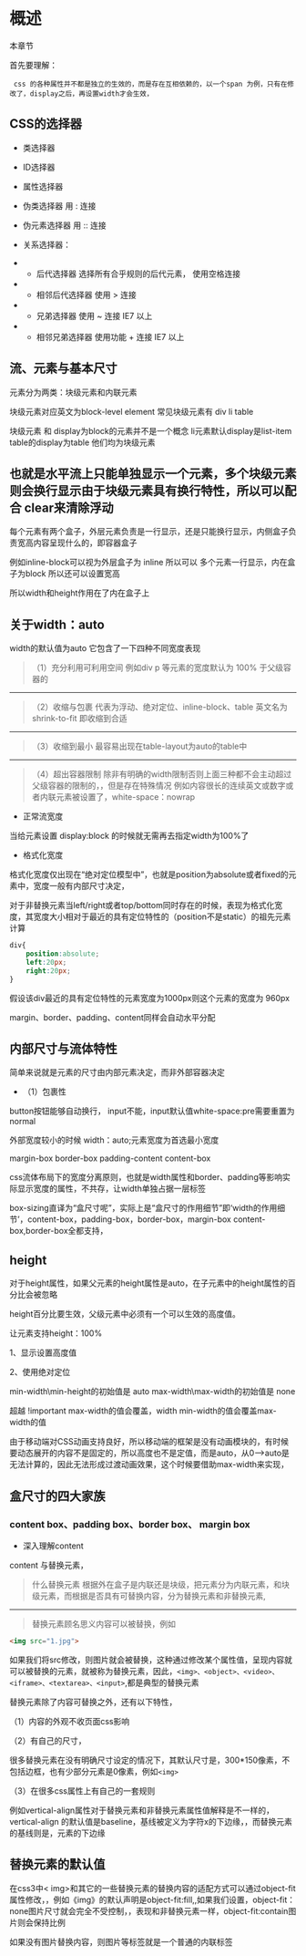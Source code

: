# 概述

 本章节

首先要理解：

     css 的各种属性并不都是独立的生效的，而是存在互相依赖的，以一个span 为例，只有在修改了，display之后，再设置width才会生效，

## CSS的选择器

* 类选择器
* ID选择器
* 属性选择器
* 伪类选择器  用 :  连接
* 伪元素选择器   用  :: 连接

* 关系选择器：
* * 后代选择器  选择所有合乎规则的后代元素， 使用空格连接
* * 相邻后代选择器    使用 > 连接
* * 兄弟选择器   使用 ~ 连接   IE7 以上
* * 相邻兄弟选择器  使用功能 + 连接  IE7 以上

## 流、元素与基本尺寸

元素分为两类：块级元素和内联元素

块级元素对应英文为block-level element 常见块级元素有 div li table

块级元素 和 display为block的元素并不是一个概念  li元素默认display是list-item table的display为table 他们均为块级元素

## 也就是水平流上只能单独显示一个元素，多个块级元素则会换行显示由于块级元素具有换行特性，所以可以配合 clear来清除浮动

每个元素有两个盒子，外层元素负责是一行显示，还是只能换行显示，内侧盒子负责宽高内容呈现什么的，即容器盒子

例如inline-block可以视为外层盒子为 inline 所以可以 多个元素一行显示，内在盒子为block 所以还可以设置宽高

所以width和height作用在了内在盒子上

## 关于width：auto

width的默认值为auto  它包含了一下四种不同宽度表现
>（1）充分利用可利用空间 例如div p 等元素的宽度默认为 100% 于父级容器的

---

>（2）收缩与包裹 代表为浮动、绝对定位、inline-block、table 英文名为shrink-to-fit 即收缩到合适

---

>（3）收缩到最小 最容易出现在table-layout为auto的table中

---

>（4）超出容器限制  除非有明确的width限制否则上面三种都不会主动超过父级容器的限制的，，但是存在特殊情况 例如内容很长的连续英文或数字或者内联元素被设置了，white-space：nowrap

* 正常流宽度

当给元素设置 display:block 的时候就无需再去指定width为100%了

* 格式化宽度

格式化宽度仅出现在“绝对定位模型中”，也就是position为absolute或者fixed的元素中，宽度一般有内部尺寸决定，

对于非替换元素当left/right或者top/bottom同时存在的时候，表现为格式化宽度，其宽度大小相对于最近的具有定位特性的（position不是static）的祖先元素计算

```css
div{
    position:absolute;
    left:20px;
    right:20px;
}
```

假设该div最近的具有定位特性的元素宽度为1000px则这个元素的宽度为 960px

margin、border、padding、content同样会自动水平分配

## 内部尺寸与流体特性

简单来说就是元素的尺寸由内部元素决定，而非外部容器决定

* （1）包裹性

button按钮能够自动换行，
input不能，input默认值white-space:pre需要重置为normal

外部宽度较小的时候
width：auto;元素宽度为首选最小宽度

margin-box border-box padding-content content-box

css流体布局下的宽度分离原则，也就是width属性和border、padding等影响实际显示宽度的属性，不共存，让width单独占据一层标签

box-sizing直译为“盒尺寸呢”，实际上是“盒尺寸的作用细节”即‘width的作用细节’，content-box，padding-box，border-box，margin-box
content-box,border-box全都支持，

## height

对于height属性，如果父元素的height属性是auto，在子元素中的height属性的百分比会被忽略

height百分比要生效，父级元素中必须有一个可以生效的高度值。

让元素支持height：100%

1、显示设置高度值

2、使用绝对定位

min-width\min-height的初始值是 auto
max-width\max-width的初始值是 none

超越 !important max-width的值会覆盖，width
min-width的值会覆盖max-width的值

由于移动端对CSS动画支持良好，所以移动端的框架是没有动画模块的，有时候要动态展开的内容不是固定的，所以高度也不是定值，而是auto，从0-->auto是无法计算的，因此无法形成过渡动画效果，这个时候要借助max-width来实现，

## 盒尺寸的四大家族

### content box、padding box、border box、 margin box

* 深入理解content

content 与替换元素，

>什么替换元素
根据外在盒子是内联还是块级，把元素分为内联元素，和块级元素，而根据是否具有可替换内容，分为替换元素和非替换元素,
---
>替换元素顾名思义内容可以被替换，例如

```html
<img src="1.jpg">
```

如果我们将src修改，则图片就会被替换，这种通过修改某个属性值，呈现内容就可以被替换的元素，就被称为替换元素，因此，`<img>、<object>、<video>、<iframe>、<textarea>、<input>`,都是典型的替换元素

替换元素除了内容可替换之外，还有以下特性，

（1）内容的外观不收页面css影响

（2）有自己的尺寸，

很多替换元素在没有明确尺寸设定的情况下，其默认尺寸是，300*150像素，不包括边框，也有少部分元素是0像素，例如`<img>`

（3）在很多css属性上有自己的一套规则

例如vertical-align属性对于替换元素和非替换元素属性值解释是不一样的，
vertical-align 的默认值是baseline，基线被定义为字符x的下边缘，，而替换元素的基线则是，元素的下边缘

## 替换元素的默认值

在css3中< img>和其它的一些替换元素的替换内容的适配方式可以通过object-fit属性修改，，例如《img》的默认声明是object-fit:fill,,如果我们设置，object-fit：none图片尺寸就会完全不受控制，，表现和非替换元素一样，object-fit:contain图片则会保持比例

如果没有图片替换内容，则图片等标签就是一个普通的内联标签